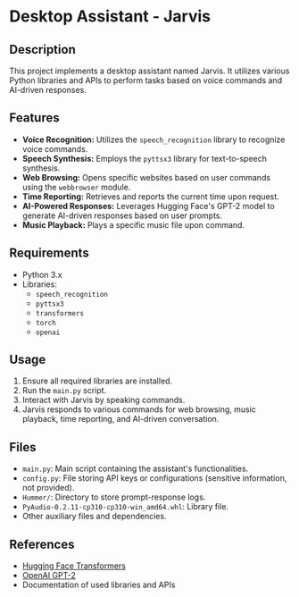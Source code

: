 # Desktop Assistant - Jarvis

## Description

This project implements a desktop assistant named Jarvis. It utilizes various Python libraries and APIs to perform tasks based on voice commands and AI-driven responses.

## Features

- **Voice Recognition:** Utilizes the `speech_recognition` library to recognize voice commands.
- **Speech Synthesis:** Employs the `pyttsx3` library for text-to-speech synthesis.
- **Web Browsing:** Opens specific websites based on user commands using the `webbrowser` module.
- **Time Reporting:** Retrieves and reports the current time upon request.
- **AI-Powered Responses:** Leverages Hugging Face's GPT-2 model to generate AI-driven responses based on user prompts.
- **Music Playback:** Plays a specific music file upon command.

## Requirements

- Python 3.x
- Libraries:
  - `speech_recognition`
  - `pyttsx3`
  - `transformers`
  - `torch`
  - `openai`

## Usage

1. Ensure all required libraries are installed.
2. Run the `main.py` script.
3. Interact with Jarvis by speaking commands.
4. Jarvis responds to various commands for web browsing, music playback, time reporting, and AI-driven conversation.

## Files

- `main.py`: Main script containing the assistant's functionalities.
- `config.py`: File storing API keys or configurations (sensitive information, not provided).
- `Hummer/`: Directory to store prompt-response logs.
- `PyAudio-0.2.11-cp310-cp310-win_amd64.whl`: Library file.
- Other auxiliary files and dependencies.

## References

- [Hugging Face Transformers](https://huggingface.co/transformers/)
- [OpenAI GPT-2](https://beta.openai.com/)
- Documentation of used libraries and APIs
